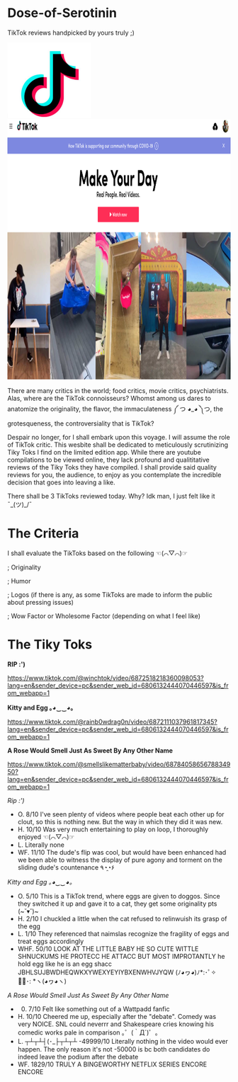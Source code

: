# Dose-of-Serotinin
TikTok reviews handpicked by yours truly ;)

<img src="TikTok.png" alt="aletter" width="189" height="170" > <img src="TikTok Main Page.png" alt="aletter" width="902" height="588" >

There are many critics in the world; food critics, movie critics, psychiatrists. Alas, where are the TikTok connoisseurs? Whomst among us dares to anatomize the originality, the flavor, the immaculateness ༼ つ ◕_◕ ༽つ, the grotesqueness, the controversiality that is TikTok?

Despair no longer, for I shall embark upon this voyage. I will assume the role of TikTok critic. This wesbite shall be dedicated to meticulously scrutinizing Tiky Toks I find on the limited edition app. While there are youtube compilations to be viewed online, they lack profound and qualititative reviews of the Tiky Toks they have compiled. I shall provide said quality reviews for you, the audience, to enjoy as you contemplate the incredible decision that goes into leaving a like.

There shall be 3 TikToks reviewed today. Why? Idk man, I just felt like it ¯\_(ツ)_/¯ 

<h1> The Criteria </h1>

I shall evaluate the TikToks based on the following ☜(⌒▽⌒)☞

; Originality

; Humor

; Logos (if there is any, as some TikToks are made to inform the public about pressing issues)

; Wow Factor or Wholesome Factor (depending on what I feel like)

<h1> The Tiky Toks </h1>

<strong> RIP :') </strong>

https://www.tiktok.com/@winchtok/video/6872518218360098053?lang=en&sender_device=pc&sender_web_id=6806132444070446597&is_from_webapp=1

<strong> Kitty and Egg ｡◕‿‿◕｡ </strong>

https://www.tiktok.com/@rainb0wdrag0n/video/6872111037961817345?lang=en&sender_device=pc&sender_web_id=6806132444070446597&is_from_webapp=1

<strong> A Rose Would Smell Just As Sweet By Any Other Name </strong>

https://www.tiktok.com/@smellslikematterbaby/video/6878405865678834950?lang=en&sender_device=pc&sender_web_id=6806132444070446597&is_from_webapp=1


<i> Rip :') </i>

- O. 8/10 I've seen plenty of videos where people beat each other up for clout, so this is nothing new. But the way in which they did it was new.
- H. 10/10 Was very much entertaining to play on loop, I thoroughly enjoyed ☜(⌒▽⌒)☞
- L. Literally none
- WF. 11/10 The dude's flip was cool, but would have been enhanced had we been able to witness the display of pure agony and torment on the sliding dude's countenance ٩◔̯◔۶

<i> Kitty and Egg ｡◕‿‿◕｡ </i>

- O. 5/10 This is a TikTok trend, where eggs are given to doggos. Since they switched it up and gave it to a cat, they get some originality pts (~˘▾˘)~
- H. 2/10 I chuckled a little when the cat refused to relinwuish its grasp of the egg
- L. 1/10 They referenced that naimslas recognize the fragility of eggs and treat eggs accordingly
- WHF. 50/10 LOOK AT THE LITTLE BABY HE SO CUTE WITTLE SHNUCKUMS HE PROTECC HE ATTACC BUT MOST IMPROTANTLY he hold egg like he is an egg shacc JBHLSUJBWDHEQWKXYWEXYEYIYBXENWHVJYQW   (ﾉ◕ヮ◕)ﾉ*:･ﾟ✧ ✧ﾟ･: *ヽ(◕ヮ◕ヽ)

<i> A Rose Would Smell Just As Sweet By Any Other Name </i>

- 0. 7/10 Felt like something out of a Wattpadd fanfic
- H. 10/10 Cheered me up, especially after the "debate". Comedy was very NOICE. SNL could neverrr and Shakespeare cries knowing his comedic works pale in comparison ｡゜(｀Д´)゜｡
- L. ┬┴┬┴┤(･_├┬┴┬┴ -49999/10 Literally nothing in the video would ever happen. The only reason it's not -50000 is bc both candidates do indeed leave the podium after the debate
- WF. 1829/10 TRULY A BINGEWORTHY NETFLIX SERIES ENCORE ENCORE 
